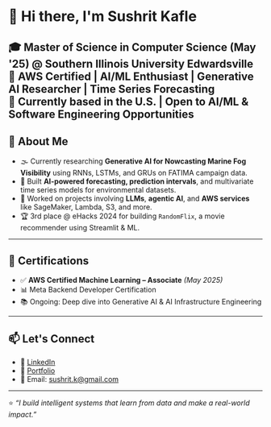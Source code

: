 # 👋 Hi there, I'm Sushrit Kafle

🎓 Master of Science in Computer Science (May '25) @ Southern Illinois University Edwardsville  
🧠 AWS Certified | AI/ML Enthusiast | Generative AI Researcher | Time Series Forecasting  
📍 Currently based in the U.S. | Open to AI/ML & Software Engineering Opportunities
---
## 🧠 About Me

- 🌫️ Currently researching **Generative AI for Nowcasting Marine Fog Visibility** using RNNs, LSTMs, and GRUs on FATIMA campaign data.
- 🤖 Built **AI-powered forecasting, prediction intervals**, and multivariate time series models for environmental datasets.
- 🧪 Worked on projects involving **LLMs**, **agentic AI**, and **AWS services** like SageMaker, Lambda, S3, and more.
- 🏆 3rd place @ eHacks 2024 for building `RandomFlix`, a movie recommender using Streamlit & ML.
---
## 📜 Certifications

- ✅ **AWS Certified Machine Learning – Associate** *(May 2025)*  
- 📊 Meta Backend Developer Certification  
- 📚 Ongoing: Deep dive into Generative AI & AI Infrastructure Engineering
---
## 📫 Let's Connect

- 💼 [LinkedIn](http://linkedin.com/in/sushrit-kafle/)
- 🧠 [Portfolio](https://sushrit7.github.io/portfolio/)
- 📧 Email: sushrit.k@gmail.com

---

⭐ *“I build intelligent systems that learn from data and make a real-world impact.”*
